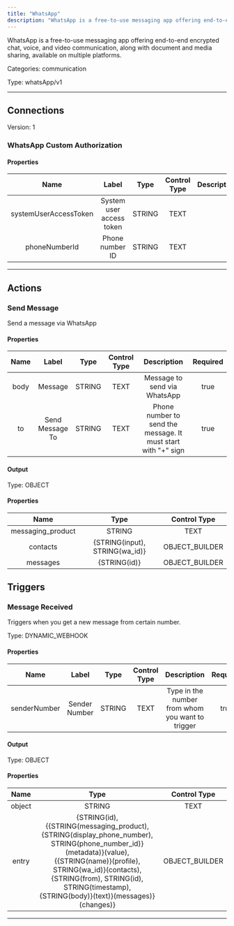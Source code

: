 ```yaml
---
title: "WhatsApp"
description: "WhatsApp is a free-to-use messaging app offering end-to-end encrypted chat, voice, and video communication, along with document and media sharing, available on multiple platforms."
---
```


WhatsApp is a free-to-use messaging app offering end-to-end encrypted chat, voice, and video communication, along with document and media sharing, available on multiple platforms.


Categories: communication


Type: whatsApp/v1

<hr />



## Connections

Version: 1


### WhatsApp Custom Authorization

#### Properties

|      Name       |      Label     |     Type     |     Control Type     |     Description     |     Required        |
|:--------------:|:--------------:|:------------:|:--------------------:|:-------------------:|:-------------------:|
| systemUserAccessToken | System user access token | STRING | TEXT  |  | true  |
| phoneNumberId | Phone number ID | STRING | TEXT  |  | true  |





<hr />



## Actions


### Send Message
Send a message via WhatsApp

#### Properties

|      Name       |      Label     |     Type     |     Control Type     |     Description     |     Required        |
|:--------------:|:--------------:|:------------:|:--------------------:|:-------------------:|:-------------------:|
| body | Message | STRING | TEXT  |  Message to send via WhatsApp  |  true  |
| to | Send Message To | STRING | TEXT  |  Phone number to send the message. It must start with "+" sign  |  true  |


#### Output



Type: OBJECT


#### Properties

|     Name     |     Type     |     Control Type     |
|:------------:|:------------:|:--------------------:|
| messaging_product | STRING | TEXT  |
| contacts | {STRING\(input), STRING\(wa_id)} | OBJECT_BUILDER  |
| messages | {STRING\(id)} | OBJECT_BUILDER  |








## Triggers


### Message Received
Triggers when you get a new message from certain number.

Type: DYNAMIC_WEBHOOK
#### Properties

|      Name       |      Label     |     Type     |     Control Type     |     Description     |     Required        |
|:--------------:|:--------------:|:------------:|:--------------------:|:-------------------:|:-------------------:|
| senderNumber | Sender Number | STRING | TEXT  |  Type in the number from whom you want to trigger  |  true  |


#### Output



Type: OBJECT


#### Properties

|     Name     |     Type     |     Control Type     |
|:------------:|:------------:|:--------------------:|
| object | STRING | TEXT  |
| entry | {STRING\(id), {{STRING\(messaging_product), {STRING\(display_phone_number), STRING\(phone_number_id)}\(metadata)}\(value), {{STRING\(name)}\(profile), STRING\(wa_id)}\(contacts), {STRING\(from), STRING\(id), STRING\(timestamp), {STRING\(body)}\(text)}\(messages)}\(changes)} | OBJECT_BUILDER  |







<hr />

